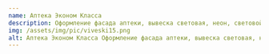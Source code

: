 ```yaml
---
name: Аптека Эконом Класса
description: Оформление фасада аптеки, вывеска световая, неон, световой короб
img: /assets/img/pic/viveski15.png
alt: Аптека Эконом Класса Оформление фасада аптеки, вывеска световая, неон, световой короб
---
```

